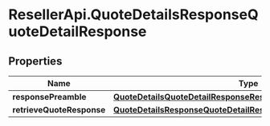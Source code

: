 # ResellerApi.QuoteDetailsResponseQuoteDetailResponse

## Properties

Name | Type | Description | Notes
------------ | ------------- | ------------- | -------------
**responsePreamble** | [**QuoteDetailsQuoteDetailResponseResponsePreamble**](QuoteDetailsQuoteDetailResponseResponsePreamble.md) |  | [optional] 
**retrieveQuoteResponse** | [**QuoteDetailsResponseQuoteDetailResponseRetrieveQuoteResponse**](QuoteDetailsResponseQuoteDetailResponseRetrieveQuoteResponse.md) |  | [optional] 


